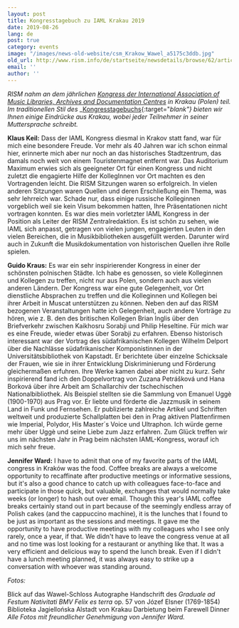 ```yaml
---
layout: post
title: Kongresstagebuch zu IAML Krakau 2019
date: 2019-08-26
lang: de
post: true
category: events
image: "/images/news-old-website/csm_Krakow_Wawel_a5175c3ddb.jpg"
old_url: http://www.rism.info/de/startseite/newsdetails/browse/62/article/64/congress-diary-from-iaml-krakow-2019.html
email: ''
author: ''
---
```



_RISM nahm an dem jährlichen [Kongress der International Association of Music Libraries, Archives and Documentation Centres](/de/publikationen/iaml-konferenzen/2019.html) in Krakau (Polen) teil._ _Im traditionellen Stil des_ _[Kongresstagebuchs](https://www.iaml.info/tags/congress-diary-kongresstagebuch-journal-de-bord-du-congres){:target="_blank"} bieten wir Ihnen einige Eindrücke aus Krakau, wobei jeder Teilnehmer in seiner Muttersprache schreibt._

**Klaus Keil:**
Dass der IAML Kongress diesmal in Krakov statt fand, war für mich eine besondere Freude. Vor mehr als 40 Jahren war ich schon einmal hier, erinnerte mich aber nur noch an das historisches Stadtzentrum, das damals noch weit von einem Touristenmagnet entfernt war.
Das Auditorium Maximum erwies sich als geeigneter Ort für einen Kongress und nicht zuletzt die engagierte Hilfe der KollegInnen vor Ort machten es den Vortragenden leicht. Die RISM Sitzungen waren so erfolgreich. In vielen anderen Sitzungen waren Quellen und deren Erschließung ein Thema, was sehr lehrreich war.
Schade nur, dass einige russische Kolleginnen vorgeblich weil sie kein Visum bekommen hatten, Ihre Präsentationen nicht vortragen konnten.
Es war dies mein vorletzter IAML Kongress in der Position als Leiter der RISM Zentralredaktion. Es ist schön zu sehen, wie IAML sich anpasst, getragen von vielen jungen, engagierten Leuten in den vielen Bereichen, die in Musikbibliotheken ausgefüllt werden. Darunter wird auch in Zukunft die Musikdokumentation von historischen Quellen ihre Rolle spielen.

**Guido Kraus:**
Es war ein sehr inspirierender Kongress in einer der schönsten polnischen Städte. Ich habe es genossen, so viele Kolleginnen und Kollegen zu treffen, nicht nur aus Polen, sondern auch aus vielen anderen Ländern. Der Kongress war eine gute Gelegenheit, vor Ort dienstliche Absprachen zu treffen und die Kolleginnen und Kollegen bei ihrer Arbeit in Muscat unterstützen zu können.
Neben den auf das RISM bezogenen Veranstaltungen hatte ich Gelegenheit, auch andere Vorträge zu hören, wie z. B. den des britischen Kollegen Brian Inglis über den Briefverkehr zwischen Kaikhosru Sorabji und Philip Heseltine. Für mich war es eine Freude, wieder etwas über Sorabji zu erfahren.
Ebenso historisch interessant war der Vortrag des südafrikanischen Kollegen Wilhelm Delport über die Nachlässe südafrikanischer Komponistinnen in der Universitätsbibliothek von Kapstadt. Er berichtete über einzelne Schicksale der Frauen, wie sie in ihrer Entwicklung Diskriminierung und Förderung gleichermaßen erfuhren. Ihre Werke kamen dabei aber nicht zu kurz.
Sehr inspirierend fand ich den Doppelvortrag von Zuzana Petrášková und Hana Borková über ihre Arbeit am Schallarchiv der tschechischen Nationalbibliothek. Als Beispiel stellten sie die Sammlung von Emanuel Uggè (1900-1970) aus Prag vor. Er liebte und förderte die Jazzmusik in seinem Land in Funk und Fernsehen. Er publizierte zahlreiche Artikel und Schriften weltweit und produzierte Schallplatten bei den in Prag aktiven Plattenfirmen wie Imperial, Polydor, His Master´s Voice und Ultraphon. Ich würde gerne mehr über Uggè und seine Liebe zum Jazz erfahren.
Zum Glück treffen wir uns im nächsten Jahr in Prag beim nächsten IAML-Kongress, worauf ich mich sehr freue.

**Jennifer Ward:**
I have to admit that one of my favorite parts of the IAML congress in Kraków was the food. Coffee breaks are always a welcome opportunity to recaffinate after productive meetings or informative sessions, but it's also a good chance to catch up with colleagues face-to-face and participate in those quick, but valuable, exchanges that would normally take weeks (or longer) to hash out over email. Though this year's IAML coffee breaks certainly stand out in part because of the seemingly endless array of Polish cakes (and the cappuccino machine), it is the lunches that I found to be just as important as the sessions and meetings. It gave me the opportunity to have productive meetings with my colleagues who I see only rarely, once a year, if that. We didn't have to leave the congress venue at all and no time was lost looking for a restaurant or anything like that. It was a very efficient and delicious way to spend the lunch break. Even if I didn't have a lunch meeting planned, it was always easy to strike up a conversation with whoever was standing around.


_Fotos:_

Blick auf das Wawel-Schloss
Autographe Handschrift des _Graduale ad Festum Nativitati BMV Felix es terra_ op. 57 von Józef Elsner (1769-1854)
Biblioteka Jagiellońska
Alstadt von Krakau
Darbietung beim Farewell Dinner
_Alle Fotos mit freundlicher Genehmigung von Jennifer Ward._

<script type="text/javascript">var switchTo5x=true;</script><script type="text/javascript" src="http://w.sharethis.com/button/buttons.js"></script><script type="text/javascript">stLight.options({publisher: "9b601438-1ce1-49d8-bfd7-9cff5df54c17", doNotHash: false, doNotCopy: false, hashAddressBar: false});</script>